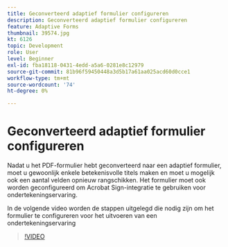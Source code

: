 ```yaml
---
title: Geconverteerd adaptief formulier configureren
description: Geconverteerd adaptief formulier configureren
feature: Adaptive Forms
thumbnail: 39574.jpg
kt: 6126
topic: Development
role: User
level: Beginner
exl-id: fba18118-0431-4edd-a5a6-0281e8c12979
source-git-commit: 81b96f59450448a3d5b17a61aa025acd60d0cce1
workflow-type: tm+mt
source-wordcount: '74'
ht-degree: 0%

---
```


# Geconverteerd adaptief formulier configureren

Nadat u het PDF-formulier hebt geconverteerd naar een adaptief formulier, moet u gewoonlijk enkele betekenisvolle titels maken en moet u mogelijk ook een aantal velden opnieuw rangschikken. Het formulier moet ook worden geconfigureerd om Acrobat Sign-integratie te gebruiken voor ondertekeningservaring.

In de volgende video worden de stappen uitgelegd die nodig zijn om het formulier te configureren voor het uitvoeren van een ondertekeningservaring

>[!VIDEO](https://video.tv.adobe.com/v/39574/?quality=9&learn=on)
